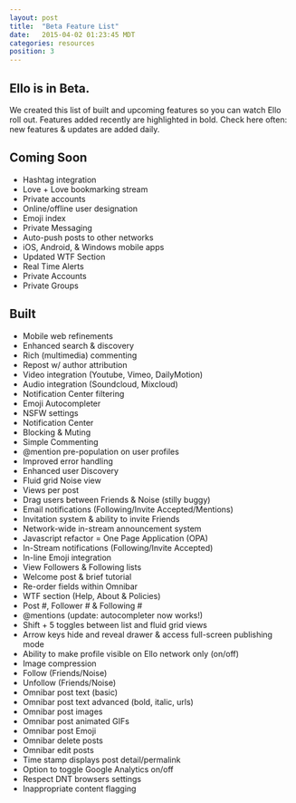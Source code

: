 ```yaml
---
layout: post
title:  "Beta Feature List"
date:   2015-04-02 01:23:45 MDT
categories: resources
position: 3
---
```

## Ello is in Beta.

We created this list of built and upcoming features so you can watch Ello roll out. Features added recently are highlighted in bold. Check here often: new features & updates are added daily.

## Coming Soon

* Hashtag integration
* Love + Love bookmarking stream
* Private accounts
* Online/offline user designation
* Emoji index
* Private Messaging
* Auto-push posts to other networks
* iOS, Android, & Windows mobile apps
* Updated WTF Section
* Real Time Alerts
* Private Accounts
* Private Groups

## Built

* Mobile web refinements
* Enhanced search & discovery
* Rich (multimedia) commenting
* Repost w/ author attribution
* Video integration (Youtube, Vimeo, DailyMotion)
* Audio integration (Soundcloud, Mixcloud)
* Notification Center filtering
* Emoji Autocompleter
* NSFW settings
* Notification Center
* Blocking & Muting
* Simple Commenting
* @mention pre-population on user profiles
* Improved error handling
* Enhanced user Discovery
* Fluid grid Noise view
* Views per post
* Drag users between Friends & Noise (stilly buggy)
* Email notifications (Following/Invite Accepted/Mentions)
* Invitation system & ability to invite Friends
* Network-wide in-stream announcement system
* Javascript refactor = One Page Application (OPA)
* In-Stream notifications (Following/Invite Accepted)
* In-line Emoji integration
* View Followers & Following lists
* Welcome post & brief tutorial
* Re-order fields within Omnibar
* WTF section (Help, About & Policies)
* Post #, Follower # & Following #
* @mentions (update: autocompleter now works!)
* Shift + 5 toggles between list and fluid grid views
* Arrow keys hide and reveal drawer & access full-screen publishing mode
* Ability to make profile visible on Ello network only (on/off)
* Image compression
* Follow (Friends/Noise)
* Unfollow (Friends/Noise)
* Omnibar post text (basic)
* Omnibar post text advanced (bold, italic, urls)
* Omnibar post images
* Omnibar post animated GIFs
* Omnibar post Emoji
* Omnibar delete posts
* Omnibar edit posts
* Time stamp displays post detail/permalink
* Option to toggle Google Analytics on/off
* Respect DNT browsers settings
* Inappropriate content flagging
